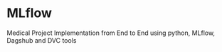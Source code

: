 # MLflow
Medical Project Implementation from End to End using python, MLflow, Dagshub and DVC tools
